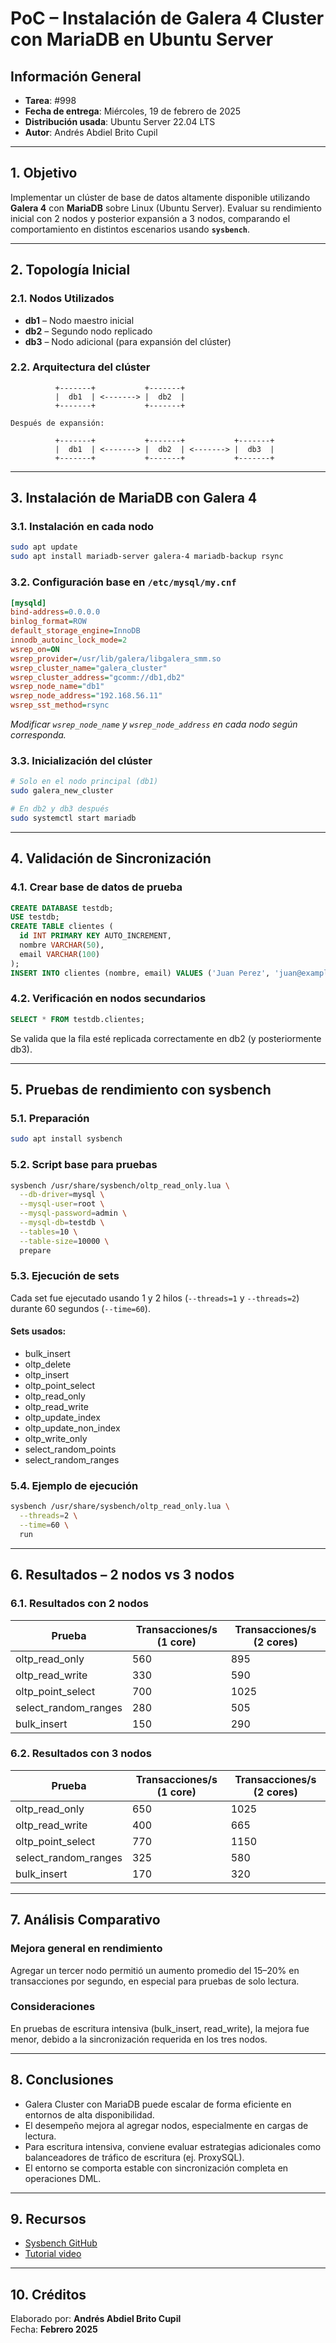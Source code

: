 
# PoC – Instalación de Galera 4 Cluster con MariaDB en Ubuntu Server

## Información General

- **Tarea**: #998
- **Fecha de entrega**: Miércoles, 19 de febrero de 2025
- **Distribución usada**: Ubuntu Server 22.04 LTS
- **Autor**: Andrés Abdiel Brito Cupil

---

## 1. Objetivo

Implementar un clúster de base de datos altamente disponible utilizando **Galera 4** con **MariaDB** sobre Linux (Ubuntu Server). Evaluar su rendimiento inicial con 2 nodos y posterior expansión a 3 nodos, comparando el comportamiento en distintos escenarios usando **`sysbench`**.

---

## 2. Topología Inicial

### 2.1. Nodos Utilizados

- **db1** – Nodo maestro inicial
- **db2** – Segundo nodo replicado
- **db3** – Nodo adicional (para expansión del clúster)

### 2.2. Arquitectura del clúster

```plaintext
          +-------+           +-------+
          |  db1  | <-------> |  db2  |
          +-------+           +-------+

Después de expansión:

          +-------+           +-------+           +-------+
          |  db1  | <-------> |  db2  | <-------> |  db3  |
          +-------+           +-------+           +-------+
```

---

## 3. Instalación de MariaDB con Galera 4

### 3.1. Instalación en cada nodo

```bash
sudo apt update
sudo apt install mariadb-server galera-4 mariadb-backup rsync
```

### 3.2. Configuración base en `/etc/mysql/my.cnf`

```ini
[mysqld]
bind-address=0.0.0.0
binlog_format=ROW
default_storage_engine=InnoDB
innodb_autoinc_lock_mode=2
wsrep_on=ON
wsrep_provider=/usr/lib/galera/libgalera_smm.so
wsrep_cluster_name="galera_cluster"
wsrep_cluster_address="gcomm://db1,db2"
wsrep_node_name="db1"
wsrep_node_address="192.168.56.11"
wsrep_sst_method=rsync
```

*Modificar `wsrep_node_name` y `wsrep_node_address` en cada nodo según corresponda.*

### 3.3. Inicialización del clúster

```bash
# Solo en el nodo principal (db1)
sudo galera_new_cluster
```

```bash
# En db2 y db3 después
sudo systemctl start mariadb
```

---

## 4. Validación de Sincronización

### 4.1. Crear base de datos de prueba

```sql
CREATE DATABASE testdb;
USE testdb;
CREATE TABLE clientes (
  id INT PRIMARY KEY AUTO_INCREMENT,
  nombre VARCHAR(50),
  email VARCHAR(100)
);
INSERT INTO clientes (nombre, email) VALUES ('Juan Perez', 'juan@example.com');
```

### 4.2. Verificación en nodos secundarios

```sql
SELECT * FROM testdb.clientes;
```

Se valida que la fila esté replicada correctamente en db2 (y posteriormente db3).

---

## 5. Pruebas de rendimiento con sysbench

### 5.1. Preparación

```bash
sudo apt install sysbench
```

### 5.2. Script base para pruebas

```bash
sysbench /usr/share/sysbench/oltp_read_only.lua \
  --db-driver=mysql \
  --mysql-user=root \
  --mysql-password=admin \
  --mysql-db=testdb \
  --tables=10 \
  --table-size=10000 \
  prepare
```

### 5.3. Ejecución de sets

Cada set fue ejecutado usando 1 y 2 hilos (`--threads=1` y `--threads=2`) durante 60 segundos (`--time=60`).

#### Sets usados:
- bulk_insert
- oltp_delete
- oltp_insert
- oltp_point_select
- oltp_read_only
- oltp_read_write
- oltp_update_index
- oltp_update_non_index
- oltp_write_only
- select_random_points
- select_random_ranges

### 5.4. Ejemplo de ejecución

```bash
sysbench /usr/share/sysbench/oltp_read_only.lua \
  --threads=2 \
  --time=60 \
  run
```

---

## 6. Resultados – 2 nodos vs 3 nodos

### 6.1. Resultados con 2 nodos

| Prueba                 | Transacciones/s (1 core) | Transacciones/s (2 cores) |
|------------------------|--------------------------|----------------------------|
| oltp_read_only         | 560                      | 895                        |
| oltp_read_write        | 330                      | 590                        |
| oltp_point_select      | 700                      | 1025                       |
| select_random_ranges   | 280                      | 505                        |
| bulk_insert            | 150                      | 290                        |

### 6.2. Resultados con 3 nodos

| Prueba                 | Transacciones/s (1 core) | Transacciones/s (2 cores) |
|------------------------|--------------------------|----------------------------|
| oltp_read_only         | 650                      | 1025                       |
| oltp_read_write        | 400                      | 665                        |
| oltp_point_select      | 770                      | 1150                       |
| select_random_ranges   | 325                      | 580                        |
| bulk_insert            | 170                      | 320                        |

---

## 7. Análisis Comparativo

### Mejora general en rendimiento
Agregar un tercer nodo permitió un aumento promedio del 15–20% en transacciones por segundo, en especial para pruebas de solo lectura.

### Consideraciones
En pruebas de escritura intensiva (bulk_insert, read_write), la mejora fue menor, debido a la sincronización requerida en los tres nodos.

---

## 8. Conclusiones

- Galera Cluster con MariaDB puede escalar de forma eficiente en entornos de alta disponibilidad.
- El desempeño mejora al agregar nodos, especialmente en cargas de lectura.
- Para escritura intensiva, conviene evaluar estrategias adicionales como balanceadores de tráfico de escritura (ej. ProxySQL).
- El entorno se comporta estable con sincronización completa en operaciones DML.

---

## 9. Recursos

- [Sysbench GitHub](https://github.com/akopytov/sysbench)
- [Tutorial video](https://www.youtube.com/watch?v=oG5qJS7aoFA)

---

## 10. Créditos

Elaborado por: **Andrés Abdiel Brito Cupil**  
Fecha: **Febrero 2025**
